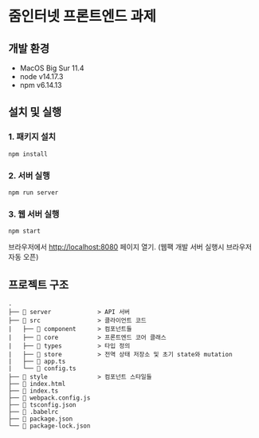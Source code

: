 # 줌인터넷 프론트엔드 과제

## 개발 환경

- MacOS Big Sur 11.4
- node v14.17.3
- npm v6.14.13

## 설치 및 실행
### 1. 패키지 설치
```
npm install
```

### 2. 서버 실행
```
npm run server
```

### 3. 웹 서버 실행
```
npm start
```
브라우저에서 [http://localhost:8080](http://localhost:8080) 페이지 열기. (웹팩 개발 서버 실행시 브라우저 자동 오픈)

## 프로젝트 구조

```
.  
├── 📁 server             > API 서버
├── 📁 src                > 클라이언트 코드
|   ├── 📁 component      > 컴포넌트들
|   ├── 📁 core           > 프론트엔드 코어 클래스
|   ├── 📁 types          > 타입 정의
|   ├── 📁 store          > 전역 상태 저장소 및 초기 state와 mutation
|   ├── 📝 app.ts
|   └── 📝 config.ts
├── 📁 style              > 컴포넌트 스타일들
├── 📝 index.html
├── 📝 index.ts
├── 📝 webpack.config.js
├── 📝 tsconfig.json
├── 📝 .babelrc
├── 📝 package.json
└── 📝 package-lock.json
```
